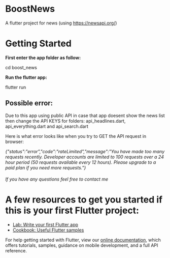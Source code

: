 # BoostNews

A flutter project for news (using https://newsapi.org/)

# Getting Started


**First enter the app folder as follow:**

cd boost_news


**Run the flutter app:**

flutter run


## Possible error:

Due to this app using public API in case that app doesent show the news list then change the API KEYS for folders: api_headlines.dart, api_everything.dart and api_search.dart

Here is what error looks like when you try to GET the API request in browser: 

*{"status":"error","code":"rateLimited","message":"You have made too many requests recently. Developer accounts are limited to 100 requests over a 24 hour period (50 requests available every 12 hours). Please upgrade to a paid plan if you need more requests."}*

###### If you have any questions feel free to contact me



# A few resources to get you started if this is your first Flutter project:

- [Lab: Write your first Flutter app](https://flutter.dev/docs/get-started/codelab)
- [Cookbook: Useful Flutter samples](https://flutter.dev/docs/cookbook)

For help getting started with Flutter, view our
[online documentation](https://flutter.dev/docs), which offers tutorials,
samples, guidance on mobile development, and a full API reference.
